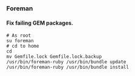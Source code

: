 ### Foreman

#### Fix failing GEM packages.
```
# As root
su foreman
# cd to home
cd
mv Gemfile.lock Gemfile.lock.backup
/usr/bin/foreman-ruby /usr/bin/bundle update
/usr/bin/foreman-ruby /usr/bin/bundle install
```
